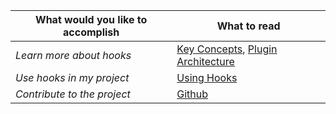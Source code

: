 | What would you like to accomplish | What to read |
| --- | --- |
| _Learn more about hooks_ | [Key Concepts](../key-concepts), [Plugin Architecture](../plugin-architecture) |
| _Use hooks in my project_ | [Using Hooks](../using-hooks) |
| _Contribute to the project_ | [Github](https://github.com/intuit/hooks) |